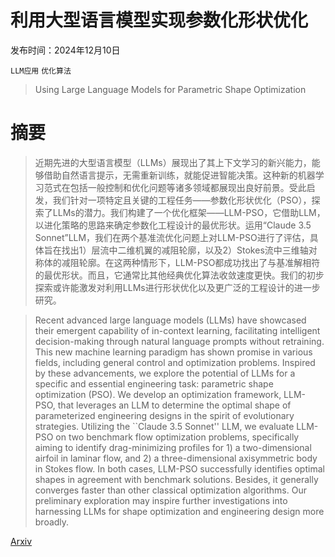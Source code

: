 # 利用大型语言模型实现参数化形状优化

发布时间：2024年12月10日

`LLM应用` `优化算法`

> Using Large Language Models for Parametric Shape Optimization

# 摘要

> 近期先进的大型语言模型（LLMs）展现出了其上下文学习的新兴能力，能够借助自然语言提示，无需重新训练，就能促进智能决策。这种新的机器学习范式在包括一般控制和优化问题等诸多领域都展现出良好前景。受此启发，我们针对一项特定且关键的工程任务——参数化形状优化（PSO），探索了LLMs的潜力。我们构建了一个优化框架——LLM-PSO，它借助LLM，以进化策略的思路来确定参数化工程设计的最优形状。运用“Claude 3.5 Sonnet”LLM，我们在两个基准流优化问题上对LLM-PSO进行了评估，具体旨在找出1）层流中二维机翼的减阻轮廓，以及2）Stokes流中三维轴对称体的减阻轮廓。在这两种情形下，LLM-PSO都成功找出了与基准解相符的最优形状。而且，它通常比其他经典优化算法收敛速度更快。我们的初步探索或许能激发对利用LLMs进行形状优化以及更广泛的工程设计的进一步研究。

> Recent advanced large language models (LLMs) have showcased their emergent capability of in-context learning, facilitating intelligent decision-making through natural language prompts without retraining. This new machine learning paradigm has shown promise in various fields, including general control and optimization problems. Inspired by these advancements, we explore the potential of LLMs for a specific and essential engineering task: parametric shape optimization (PSO). We develop an optimization framework, LLM-PSO, that leverages an LLM to determine the optimal shape of parameterized engineering designs in the spirit of evolutionary strategies. Utilizing the ``Claude 3.5 Sonnet'' LLM, we evaluate LLM-PSO on two benchmark flow optimization problems, specifically aiming to identify drag-minimizing profiles for 1) a two-dimensional airfoil in laminar flow, and 2) a three-dimensional axisymmetric body in Stokes flow. In both cases, LLM-PSO successfully identifies optimal shapes in agreement with benchmark solutions. Besides, it generally converges faster than other classical optimization algorithms. Our preliminary exploration may inspire further investigations into harnessing LLMs for shape optimization and engineering design more broadly.

[Arxiv](https://arxiv.org/abs/2412.08072)